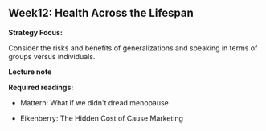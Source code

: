 ## Week12: Health Across the Lifespan

**Strategy Focus:**

Consider the risks and benefits of generalizations and speaking in terms of groups versus individuals.



**Lecture note**

**Required readings:**

- Mattern: What if we didn't dread menopause

- Eikenberry: The Hidden Cost of Cause Marketing

